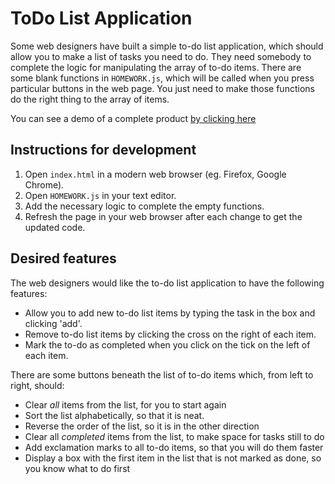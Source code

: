 # ToDo List Application

Some web designers have built a simple to-do list application, which should allow you to make a list of tasks you need to do. They need somebody to complete the logic for manipulating the array of to-do items. There are some blank functions in `HOMEWORK.js`, which will be called when you press particular buttons in the web page. You just need to make those functions do the right thing to the array of items.

You can see a demo of a complete product [by clicking here](http://cyf-homework-array-prototype.s3-website.eu-west-2.amazonaws.com/)

## Instructions for development

1) Open `index.html` in a modern web browser (eg. Firefox, Google Chrome). 
2) Open `HOMEWORK.js` in your text editor.
3) Add the necessary logic to complete the empty functions.
4) Refresh the page in your web browser after each change to get the updated code.

## Desired features

The web designers would like the to-do list application to have the following features:
* Allow you to add new to-do list items by typing the task in the box and clicking 'add'.
* Remove to-do list items by clicking the cross on the right of each item.
* Mark the to-do as completed when you click on the tick on the left of each item.

There are some buttons beneath the list of to-do items which, from left to right, should:
* Clear _all_ items from the list, for you to start again
* Sort the list alphabetically, so that it is neat.
* Reverse the order of the list, so it is in the other direction
* Clear all _completed_ items from the list, to make space for tasks still to do
* Add exclamation marks to all to-do items, so that you will do them faster
* Display a box with the first item in the list that is not marked as done, so you know what to do first

